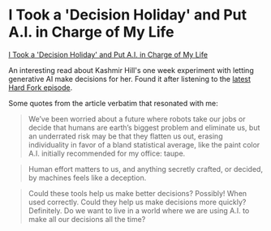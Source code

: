 # I Took a 'Decision Holiday' and Put A.I. in Charge of My Life

[I Took a 'Decision Holiday' and Put A.I. in Charge of My Life](https://www.nytimes.com/interactive/2024/11/01/technology/generative-ai-decisions-experiment.html?unlocked_article_code=1.W04.5jXN.Hi3GKDum5MTG\&smid=url-share)

An interesting read about Kashmir Hill's one week experiment with letting generative AI make decisions for her. Found it after listening to the [latest Hard Fork episode](https://www.youtube.com/watch?v=c7BYM3Z4Aik\&list=PLB9gMmtMLXxsa8C0PzHFL2tJFh7FrKrYD\&index=1).

Some quotes from the article verbatim that resonated with me:

> We’ve been worried about a future where robots take our jobs or decide that humans are earth’s biggest problem and eliminate us, but an underrated risk may be that they flatten us out, erasing individuality in favor of a bland statistical average, like the paint color A.I. initially recommended for my office: taupe.

> Human effort matters to us, and anything secretly crafted, or decided, by machines feels like a deception.

> Could these tools help us make better decisions? Possibly! When used correctly. Could they help us make decisions more quickly? Definitely. Do we want to live in a world where we are using A.I. to make all our decisions all the time?
